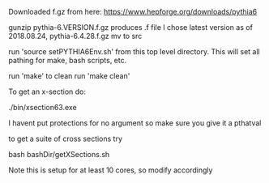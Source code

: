 Downloaded f.gz from here:
https://www.hepforge.org/downloads/pythia6

gunzip pythia-6.VERSION.f.gz produces .f file
I chose latest version as of 2018.08.24, pythia-6.4.28.f.gz
mv to src

run 'source setPYTHIA6Env.sh' from this top level directory. This will set all pathing for make, bash scripts, etc.

run 'make'
to clean run 'make clean'

To get an x-section do:

./bin/xsection63.exe <pthatVal>

I havent put protections for no argument so make sure you give it a pthatval

to get a suite of cross sections try

bash bashDir/getXSections.sh

Note this is setup for at least 10 cores, so modify accordingly